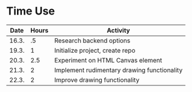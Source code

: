 # Time Use

|Date|Hours|Activity|
|-----|-----|--------|
|16.3.|.5|Research backend options|
|19.3.|1|Initialize project, create repo|
|20.3.|2.5|Experiment on HTML Canvas element|
|21.3.|2|Implement rudimentary drawing functionality|
|22.3.|2|Improve drawing functionality|
